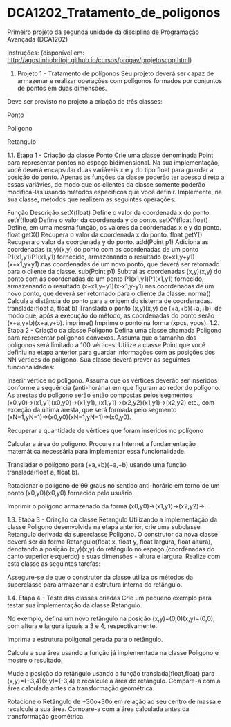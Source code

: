 # DCA1202_Tratamento_de_poligonos
Primeiro projeto da segunda unidade da disciplina de Programação Avançada (DCA1202)

Instruções: (disponível em: http://agostinhobritojr.github.io/cursos/progav/projetoscpp.html)

1. Projeto 1 - Tratamento de polígonos
Seu projeto deverá ser capaz de armazenar e realizar operações com polígonos formados por conjuntos de pontos em duas dimensões.

Deve ser previsto no projeto a criação de três classes:

Ponto

Poligono

Retangulo

1.1. Etapa 1 - Criação da classe Ponto
Crie uma classe denominada Point para representar pontos no espaço bidimensional. Na sua implementação, você deverá encapsular duas variáveis x e y do tipo float para guardar a posição do ponto. Apenas as funções da classe poderão ter acesso direto a essas variávies, de modo que os clientes da classe somente poderão modificá-las usando métodos específicos que você definir. Implemente, na sua classe, métodos que realizem as seguintes operações:

Função	Descrição
setX(float)
Define o valor da coordenada x do ponto.
setY(float)
Define o valor da coordenada y  do ponto.
setXY(float,float)
Define, em uma mesma função, os valores da coordenadas x e y do ponto.
float getX()
Recupera o valor da coordenada x do ponto.
float getY()
Recupera o valor da coordenada y do ponto.
add(Point p1)
Adiciona as coordenadas (x,y)(x,y) do ponto com as coordenadas de um ponto P1(x1,y1)P1(x1,y1) fornecido, armazenando o resultado (x+x1,y+y1)(x+x1,y+y1) nas coordenadas de um novo ponto, que deverá ser retornado para o cliente da classe.
sub(Point p1)
Subtrai as coordenadas (x,y)(x,y) do ponto com as coordenadas de um ponto P1(x1,y1)P1(x1,y1) fornecido, armazenando o resultado (x−x1,y−y1)(x-x1,y-y1) nas coordenadas de um novo ponto, que deverá ser retornado para o cliente da classe.
norma()
Calcula a distância do ponto para a origem do sistema de coordenadas.
translada(float a, float b)
Translada o ponto (x,y)(x,y) de (+a,+b)(+a,+b), de modo que, após a execução do método, as coordenadas do ponto serão (x+a,y+b)(x+a,y+b).
imprime()
Imprime o ponto na forma (xpos, ypos).
1.2. Etapa 2 - Criação da classe Poligono
Defina uma classe chamada Poligono para representar polígonos convexos. Assuma que o tamanho dos polígonos será limitado a 100 vértices. Utilize a classe Point que você definiu na etapa anterior para guardar informações com as posições dos NN vértices do polígono. Sua classe deverá prever as seguintes funcionalidades:

Inserir vértice no polígono. Assuma que os vértices deverão ser inseridos conforme a sequência (anti-horária) em que figuram ao redor do polígono. As arestas do polígono serão então compostas pelos segmentos (x0,y0)→(x1,y1)(x0,y0)→(x1,y1), (x1,y1)→(x2,y2)(x1,y1)→(x2,y2) etc., com exceção da última aresta, que será formada pelo segmento (xN−1,yN−1)→(x0,y0)(xN−1,yN−1)→(x0,y0).

Recuperar a quantidade de vértices que foram inseridos no polígono

Calcular a área do polígono. Procure na Internet a fundamentação matemática necessária para implementar essa funcionalidade.

Transladar o polígono para (+a,+b)(+a,+b) usando uma função translada(float a, float b).

Rotacionar o polígono de θθ graus no sentido anti-horário em torno de um ponto (x0,y0)(x0,y0) fornecido pelo usuário.

Imprimir o polígono armazenado da forma (x0,y0)→(x1,y1)→(x2,y2)→…​

1.3. Etapa 3 - Criação da classe Retangulo
Utilizando a implementação da classe Poligono desenvolvida na etapa anterior, crie uma subclasse Retangulo derivada da superclasse Poligono. O construtor da nova classe deverá ser da forma Retangulo(float x, float y, float largura, float altura), denotando a posição (x,y)(x,y) do retângulo no espaço (coordenadas do canto superior esquerdo) e suas dimensões - altura e largura. Realize com esta classe as seguintes tarefas:

Assegure-se de que o construtor da classe utiliza os métodos da superclasse para armazenar a estrutura interna do retângulo.

1.4. Etapa 4 - Teste das classes criadas
Crie um pequeno exemplo para testar sua implementação da classe Retangulo.

No exemplo, defina um novo retângulo na posição (x,y)=(0,0)(x,y)=(0,0), com altura e largura iguais a 3 e 4, respectivamente.

Imprima a estrutura poligonal gerada para o retângulo.

Calcule a sua área usando a função já implementada na classe Poligono e mostre o resultado.

Mude a posição do retângulo usando a função translada(float,float) para (x,y)=(−3,4)(x,y)=(-3,4) e recalcule a área do retângulo. Compare-a com a área calculada antes da transformação geométrica.

Rotacione o Retângulo de +30o+30o em relação ao seu centro de massa e recalcule a sua área. Compare-a com a área calculada antes da transformação geométrica.
